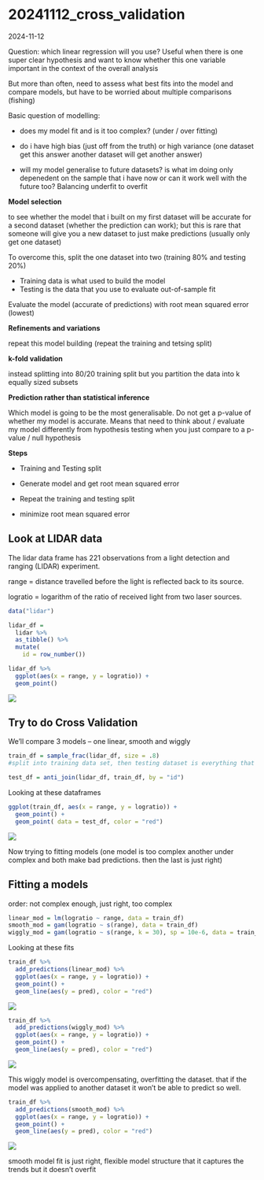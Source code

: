 20241112_cross_validation
================
2024-11-12

Question: which linear regression will you use? Useful when there is one
super clear hypothesis and want to know whether this one variable
important in the context of the overall analysis

But more than often, need to assess what best fits into the model and
compare models, but have to be worried about multiple comparisons
(fishing)

Basic question of modelling:

- does my model fit and is it too complex? (under / over fitting)

- do i have high bias (just off from the truth) or high variance (one
  dataset get this answer another dataset will get another answer)

- will my model generalise to future datasets? is what im doing only
  depenedent on the sample that i have now or can it work well with the
  future too? Balancing underfit to overfit

**Model selection**

to see whether the model that i built on my first dataset will be
accurate for a second dataset (whether the prediction can work); but
this is rare that someone will give you a new dataset to just make
predictions (usually only get one dataset)

To overcome this, split the one dataset into two (training 80% and
testing 20%)

- Training data is what used to build the model
- Testing is the data that you use to evaluate out-of-sample fit

Evaluate the model (accurate of predictions) with root mean squared
error (lowest)

**Refinements and variations**

repeat this model building (repeat the training and tetsing split)

**k-fold validation**

instead splitting into 80/20 training split but you partition the data
into k equally sized subsets

**Prediction rather than statistical inference**

Which model is going to be the most generalisable. Do not get a p-value
of whether my model is accurate. Means that need to think about /
evaluate my model differently from hypothesis testing when you just
compare to a p-value / null hypothesis

**Steps**

- Training and Testing split

- Generate model and get root mean squared error

- Repeat the training and testing split

- minimize root mean squared error

## Look at LIDAR data

The lidar data frame has 221 observations from a light detection and
ranging (LIDAR) experiment.

range = distance travelled before the light is reflected back to its
source.

logratio = logarithm of the ratio of received light from two laser
sources.

``` r
data("lidar")

lidar_df = 
  lidar %>% 
  as_tibble() %>% 
  mutate(
    id = row_number())
```

``` r
lidar_df %>% 
  ggplot(aes(x = range, y = logratio)) + 
  geom_point()
```

![](20241112_cross_validation_files/figure-gfm/unnamed-chunk-2-1.png)<!-- -->

## Try to do Cross Validation

We’ll compare 3 models – one linear, smooth and wiggly

``` r
train_df = sample_frac(lidar_df, size = .8)
#split into training data set, then testing dataset is everything that is not in the training dataset 

test_df = anti_join(lidar_df, train_df, by = "id")
```

Looking at these dataframes

``` r
ggplot(train_df, aes(x = range, y = logratio)) +
  geom_point() +
  geom_point( data = test_df, color = "red")
```

![](20241112_cross_validation_files/figure-gfm/unnamed-chunk-4-1.png)<!-- -->

Now trying to fitting models (one model is too complex another under
complex and both make bad predictions. then the last is just right)

## Fitting a models

order: not complex enough, just right, too complex

``` r
linear_mod = lm(logratio ~ range, data = train_df)
smooth_mod = gam(logratio ~ s(range), data = train_df)
wiggly_mod = gam(logratio ~ s(range, k = 30), sp = 10e-6, data = train_df)
```

Looking at these fits

``` r
train_df %>% 
  add_predictions(linear_mod) %>% 
  ggplot(aes(x = range, y = logratio)) + 
  geom_point() + 
  geom_line(aes(y = pred), color = "red")
```

![](20241112_cross_validation_files/figure-gfm/unnamed-chunk-6-1.png)<!-- -->

``` r
train_df %>% 
  add_predictions(wiggly_mod) %>% 
  ggplot(aes(x = range, y = logratio)) + 
  geom_point() + 
  geom_line(aes(y = pred), color = "red")
```

![](20241112_cross_validation_files/figure-gfm/unnamed-chunk-7-1.png)<!-- -->

This wiggly model is overcompensating, overfitting the dataset. that if
the model was applied to another dataset it won’t be able to predict so
well.

``` r
train_df %>% 
  add_predictions(smooth_mod) %>% 
  ggplot(aes(x = range, y = logratio)) + 
  geom_point() + 
  geom_line(aes(y = pred), color = "red")
```

![](20241112_cross_validation_files/figure-gfm/unnamed-chunk-8-1.png)<!-- -->

smooth model fit is just right, flexible model structure that it
captures the trends but it doesn’t overfit
